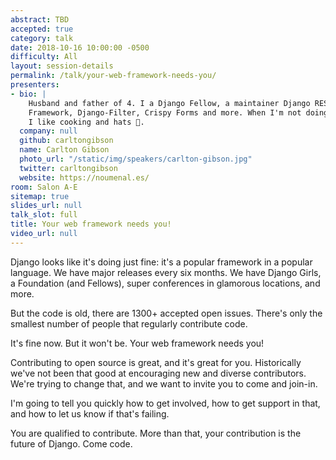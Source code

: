 ```yaml
---
abstract: TBD
accepted: true
category: talk
date: 2018-10-16 10:00:00 -0500
difficulty: All
layout: session-details
permalink: /talk/your-web-framework-needs-you/
presenters:
- bio: |
    Husband and father of 4. I a Django Fellow, a maintainer Django REST
    Framework, Django-Filter, Crispy Forms and more. When I'm not doing that,
    I like cooking and hats 🌮.
  company: null
  github: carltongibson
  name: Carlton Gibson
  photo_url: "/static/img/speakers/carlton-gibson.jpg"
  twitter: carltongibson
  website: https://noumenal.es/
room: Salon A-E
sitemap: true
slides_url: null
talk_slot: full
title: Your web framework needs you!
video_url: null
---
```


Django looks like it's doing just fine: it's a popular framework in a popular
language. We have major releases every six months. We have Django Girls, a
Foundation (and Fellows), super conferences in glamorous locations, and more.

But the code is old, there are 1300+ accepted open issues. There's only the
smallest number of people that regularly contribute code.

It's fine now. But it won't be. Your web framework needs you!

Contributing to open source is great, and it's great for you. Historically
we've not been that good at encouraging new and diverse contributors. We're
trying to change that, and we want to invite you to come and join-in.

I'm going to tell you quickly how to get involved, how to get support in that,
and how to let us know if that's failing.

You are qualified to contribute. More than that, your contribution is the
future of Django. Come code.
